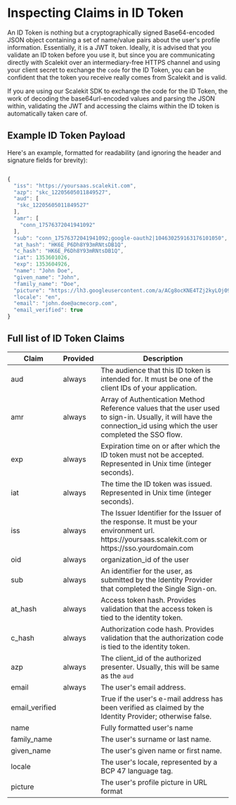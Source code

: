 # Inspecting Claims in ID Token

An ID Token is nothing but a cryptographically signed Base64-encoded JSON object containing a set of name/value pairs about the user's profile information. Essentially, it is a JWT token. Ideally, it is advised that you validate an ID token before you use it, but since you are communicating directly with Scalekit over an intermediary-free HTTPS channel and using your client secret to exchange the `code` for the ID Token, you can be confident that the token you receive really comes from Scalekit and is valid.

If you are using our Scalekit SDK to exchange the code for the ID Token, the work of decoding the base64url-encoded values and parsing the JSON within, validating the JWT and accessing the claims within the ID token is automatically taken care of.

## Example ID Token Payload

Here's an example, formatted for readability (and ignoring the header and signature fields for brevity):

```js

{
  "iss": "https://yoursaas.scalekit.com",
  "azp": "skc_12205605011849527",
  "aud": [
   "skc_12205605011849527"
  ],
  "amr": [
    "conn_17576372041941092"
  ],
  "sub": "conn_17576372041941092;google-oauth2|104630259163176101050",
  "at_hash": "HK6E_P6Dh8Y93mRNtsDB1Q",
  "c_hash": "HK6E_P6Dh8Y93mRNtsDB1Q",
  "iat": 1353601026,
  "exp": 1353604926,
  "name": "John Doe",
  "given_name": "John",
  "family_name": "Doe",
  "picture": "https://lh3.googleusercontent.com/a/ACg8ocKNE4TZj2kyLOj094kie_gDlUyU7JCZtbaiEma17URCEf=s96-c",
  "locale": "en",
  "email": "john.doe@acmecorp.com",
  "email_verified": true
}

```

## Full list of ID Token Claims

| Claim                                   | Provided | Description                                                                                                                                                          |
| --------------------------------------- | -------- | -------------------------------------------------------------------------------------------------------------------------------------------------------------------- |
| <SimpleCode>aud</SimpleCode>            | always   | The audience that this ID token is intended for. It must be one of the client IDs of your application.                                                               |
| <SimpleCode>amr</SimpleCode>            | always   | Array of Authentication Method Reference values that the user used to sign-in. Usually, it will have the connection_id using which the user completed the SSO flow.  |
| <SimpleCode>exp</SimpleCode>            | always   | Expiration time on or after which the ID token must not be accepted. Represented in Unix time (integer seconds).                                                     |
| <SimpleCode>iat</SimpleCode>            | always   | The time the ID token was issued. Represented in Unix time (integer seconds).                                                                                        |
| <SimpleCode>iss</SimpleCode>            | always   | The Issuer Identifier for the Issuer of the response. It must be your environment url. https:<nolink/>//yoursaas.scalekit.com or https:<nolink/>//sso.yourdomain.com |
| <SimpleCode>oid</SimpleCode>            | always   | organization_id of the user                                                                                                                                          |
| <SimpleCode>sub</SimpleCode>            | always   | An identifier for the user, as submitted by the Identity Provider that completed the Single Sign-on.                                                                 |
| <SimpleCode>at_hash</SimpleCode>        | always   | Access token hash. Provides validation that the access token is tied to the identity token.                                                                          |
| <SimpleCode>c_hash</SimpleCode>         | always   | Authorization code hash. Provides validation that the authorization code is tied to the identity token.                                                              |
| <SimpleCode>azp</SimpleCode>            | always   | The client_id of the authorized presenter. Usually, this will be same as the `aud`                                                                                   |
| <SimpleCode>email</SimpleCode>          | always   | The user's email address.                                                                                                                                            |
| <SimpleCode>email_verified</SimpleCode> |          | True if the user's e-mail address has been verified as claimed by the Identity Provider; otherwise false.                                                            |
| <SimpleCode>name</SimpleCode>           |          | Fully formatted user's name                                                                                                                                          |
| <SimpleCode>family_name</SimpleCode>    |          | The user's surname or last name.                                                                                                                                     |
| <SimpleCode>given_name</SimpleCode>     |          | The user's given name or first name.                                                                                                                                 |
| <SimpleCode>locale</SimpleCode>         |          | The user's locale, represented by a BCP 47 language tag.                                                                                                             |
| <SimpleCode>picture</SimpleCode>        |          | The user's profile picture in URL format                                                                                                                             |
